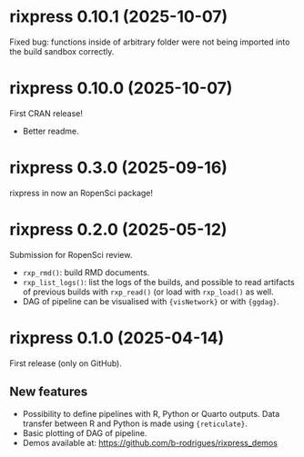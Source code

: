 # rixpress 0.10.1 (2025-10-07)

Fixed bug: functions inside of arbitrary folder were not being
imported into the build sandbox correctly.

# rixpress 0.10.0 (2025-10-07)

First CRAN release!

- Better readme.

# rixpress 0.3.0 (2025-09-16)

rixpress in now an RopenSci package!

# rixpress 0.2.0 (2025-05-12)

Submission for RopenSci review.

- `rxp_rmd()`: build RMD documents.
- `rxp_list_logs()`: list the logs of the builds, and possible to read
  artifacts of previous builds with `rxp_read()` (or load with `rxp_load()` as well.
- DAG of pipeline can be visualised with `{visNetwork}` or with `{ggdag}`.

# rixpress 0.1.0 (2025-04-14)

First release (only on GitHub).

## New features

- Possibility to define pipelines with R, Python or Quarto outputs.
  Data transfer between R and Python is made using `{reticulate}`.
- Basic plotting of DAG of pipeline.
- Demos available at: https://github.com/b-rodrigues/rixpress_demos
